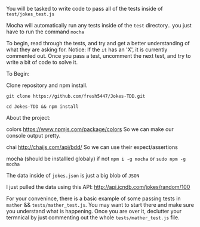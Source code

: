 You will be tasked to write code to pass all of the tests inside of `test/jokes_test.js`

Mocha will automatically run any tests inside of the `test` directory.. you just have to run the command `mocha`

To begin, read through the tests, and try and get a better understanding of what they are asking for. Notice: If the `it` has an 'X', it is currently commented out. Once you pass a test, uncomment the next test, and try to write a bit of code to solve it.

To Begin:

Clone repository and npm install.

`git clone https://github.com/fresh5447/Jokes-TDD.git`

`cd Jokes-TDD && npm install`

About the project:

colors
https://www.npmjs.com/package/colors
So we can make our console output pretty.

chai
http://chaijs.com/api/bdd/
So we can use their expect/assertions

mocha (should be installled globaly)
if not `npm i -g mocha` or `sudo npm -g mocha`

The data inside of `jokes.json` is just a big blob of `JSON`

I just pulled the data using this API:
http://api.icndb.com/jokes/random/100


For your convenince, there is a basic example of some passing tests in `mather` && `tests/mather_test.js`. You may want to start there and make sure you understand what is happening. Once you are over it, declutter your termnical by just commenting out the whole `tests/mather_test.js` file.
